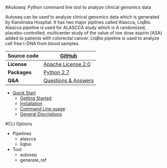 #Autoseq: Python command line tool to analyze clinical genomics data

Autoseq can be used to analyze clinical genomics data which is generated by Karolinska Hospital. It has two major piplines called Alascca, LiqBio. Alascca pipeline is used for ALASCCA study which is A randomized, placebo-controlled, multicenter study of the value of low dose aspirin (ASA) added to patients with colorectal cancer. LiqBio pipeline is used to analyze cell free t-DNA from blood samples. 


| Source code | [GitHub](https://github.com/ClinSeq/autoseq)|
|-------------|-----------------------------------------------|
| <b>License</b> | [Apache License 2.0](http://www.apache.org/licenses/LICENSE-2.0)|
| <b>Packages</b> | [Python 2.7]() | [Conda Package Management](https://docs.conda.io/en/latest/)|
| <b>Q&A</b> | [Questions & Answers](https://github.com/ClinSeq/autoseq)|


* [Quick Start](autoseq/)
    * [Getting Started](autoseq/#getting-started)
    * [Installation](autoseq/#installation)
    * [Command Line usage](autoseq/#command-line-usage)
    * [General Discriptions](autoseq/#general-discriptions)

#CLI Options 

  * Pipelines
      * alascca
      * liqbio
  * Tool
      * autoseq
      * generate_ref





